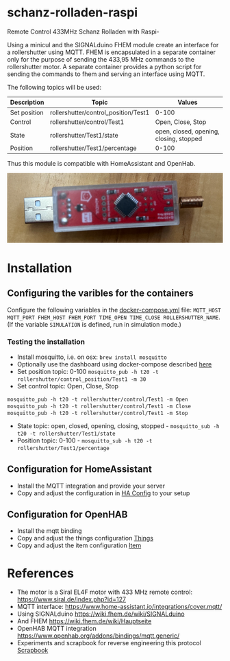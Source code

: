 # schanz-rolladen-raspi
Remote Control 433MHz Schanz Rolladen with Raspi-

Using a minicul and the SIGNALduino FHEM module create an interface for a rollershutter using MQTT. 
FHEM is encapsulated in a separate container only for the purpose of sending the 433,95 MHz commands
to the rollershutter motor. A separate container provides a python script for sending the commands to fhem
and serving an interface using MQTT.

The following topics will be used:

| Description   | Topic                                | Values         |
| ------------- | ------------------------------------ | -------------- |
| Set position  | rollershutter/control_position/Test1 | 0-100          |
| Control       | rollershutter/control/Test1          | Open, Close, Stop |
| State         | rollershutter/Test1/state            | open, closed, opening, closing, stopped |
| Position      | rollershutter/Test1/percentage       | 0-100 |

Thus this module is compatible with HomeAssistant and OpenHab.

![minicul](doc/img/minicul.png)

# Installation

## Configuring the varibles for the containers
Configure the following variables in the [docker-compose.yml](doc/docker-compose.yml) file: 
`MQTT_HOST MQTT_PORT FHEM_HOST FHEM_PORT TIME_OPEN TIME_CLOSE ROLLERSHUTTER_NAME`.
(If the variable `SIMULATION` is defined, run in simulation mode.)

### Testing the installation
+ Install mosquitto, i.e. on osx: `brew install mosquitto` 
+ Optionally use the dashboard using docker-compose described [here](doc/mqtt/docker-compose.yml)
+ Set position topic: 0-100 `mosquitto_pub -h t20 -t rollershutter/control_position/Test1 -m 30`
+ Set control topic: Open, Close, Stop
```
mosquitto_pub -h t20 -t rollershutter/control/Test1 -m Open
mosquitto_pub -h t20 -t rollershutter/control/Test1 -m Close
mosquitto_pub -h t20 -t rollershutter/control/Test1 -m Stop
```
+ State topic: open, closed, opening, closing, stopped - `mosquitto_sub -h t20 -t rollershutter/Test1/state`
+ Position topic: 0-100 - `mosquitto_sub -h t20 -t rollershutter/Test1/percentage`

## Configuration for HomeAssistant
+ Install the MQTT integration and provide your server
+ Copy and adjust the configuration in [HA Config](doc/homeassistant-config.yaml) to your setup

## Configuration for OpenHAB
+ Install the mqtt binding
+ Copy and adjust the things configuration [Things](doc/openhab.things)
+ Copy and adjust the item configuration [Item](doc/openhab.items)


# References
- The motor is a Siral EL4F motor with 433 MHz remote control: https://www.siral.de/index.php?id=127
- MQTT interface: https://www.home-assistant.io/integrations/cover.mqtt/
- Using SIGNALduino https://wiki.fhem.de/wiki/SIGNALduino
- And FHEM https://wiki.fhem.de/wiki/Hauptseite
- OpenHAB MQTT integration https://www.openhab.org/addons/bindings/mqtt.generic/
- Experiments and scrapbook for reverse engineering this protocol [Scrapbook](doc/experiments/README.md)

